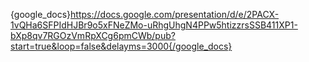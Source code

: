 {google_docs}https://docs.google.com/presentation/d/e/2PACX-1vQHa6SFPIdHJBr9o5xFNeZMo-uRhgUhgN4PPw5htizzrsSSB411XP1-bXp8qv7RGOzVmRpXCg6pmCWb/pub?start=true&loop=false&delayms=3000{/google_docs}
